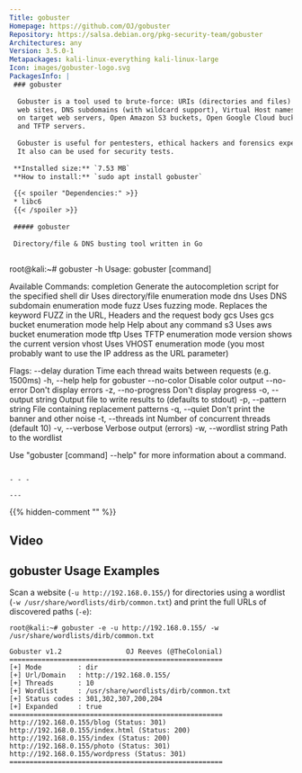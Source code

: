 ```yaml
---
Title: gobuster
Homepage: https://github.com/OJ/gobuster
Repository: https://salsa.debian.org/pkg-security-team/gobuster
Architectures: any
Version: 3.5.0-1
Metapackages: kali-linux-everything kali-linux-large 
Icon: images/gobuster-logo.svg
PackagesInfo: |
 ### gobuster
 
  Gobuster is a tool used to brute-force: URIs (directories and files) in
  web sites, DNS subdomains (with wildcard support), Virtual Host names
  on target web servers, Open Amazon S3 buckets, Open Google Cloud buckets
  and TFTP servers.
   
  Gobuster is useful for pentesters, ethical hackers and forensics experts.
  It also can be used for security tests.
 
 **Installed size:** `7.53 MB`  
 **How to install:** `sudo apt install gobuster`  
 
 {{< spoiler "Dependencies:" >}}
 * libc6 
 {{< /spoiler >}}
 
 ##### gobuster
 
 Directory/file & DNS busting tool written in Go
 
 ```
 root@kali:~# gobuster -h
 Usage:
   gobuster [command]
 
 Available Commands:
   completion  Generate the autocompletion script for the specified shell
   dir         Uses directory/file enumeration mode
   dns         Uses DNS subdomain enumeration mode
   fuzz        Uses fuzzing mode. Replaces the keyword FUZZ in the URL, Headers and the request body
   gcs         Uses gcs bucket enumeration mode
   help        Help about any command
   s3          Uses aws bucket enumeration mode
   tftp        Uses TFTP enumeration mode
   version     shows the current version
   vhost       Uses VHOST enumeration mode (you most probably want to use the IP address as the URL parameter)
 
 Flags:
       --delay duration    Time each thread waits between requests (e.g. 1500ms)
   -h, --help              help for gobuster
       --no-color          Disable color output
       --no-error          Don't display errors
   -z, --no-progress       Don't display progress
   -o, --output string     Output file to write results to (defaults to stdout)
   -p, --pattern string    File containing replacement patterns
   -q, --quiet             Don't print the banner and other noise
   -t, --threads int       Number of concurrent threads (default 10)
   -v, --verbose           Verbose output (errors)
   -w, --wordlist string   Path to the wordlist
 
 Use "gobuster [command] --help" for more information about a command.
 ```
 
 - - -
 
---
```

{{% hidden-comment "<!--Do not edit anything above this line-->" %}}

## Video

<script type="text/javascript" src="https://asciinema.org/a/102166.js" id="asciicast-102166" async></script>

## gobuster Usage Examples

Scan a website (`-u http://192.168.0.155/`) for directories using a wordlist (`-w /usr/share/wordlists/dirb/common.txt`) and print the full URLs of discovered paths (`-e`):

```
root@kali:~# gobuster -e -u http://192.168.0.155/ -w /usr/share/wordlists/dirb/common.txt

Gobuster v1.2                OJ Reeves (@TheColonial)
=====================================================
[+] Mode         : dir
[+] Url/Domain   : http://192.168.0.155/
[+] Threads      : 10
[+] Wordlist     : /usr/share/wordlists/dirb/common.txt
[+] Status codes : 301,302,307,200,204
[+] Expanded     : true
=====================================================
http://192.168.0.155/blog (Status: 301)
http://192.168.0.155/index.html (Status: 200)
http://192.168.0.155/index (Status: 200)
http://192.168.0.155/photo (Status: 301)
http://192.168.0.155/wordpress (Status: 301)
=====================================================
```
